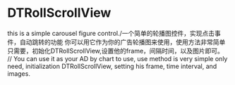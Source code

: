 # DTRollScrollView
this is a simple carousel figure  control./一个简单的轮播图控件，实现点击事件，自动跳转的功能
你可以用它作为你的广告轮播图来使用，使用方法非常简单只需要，初始化DTRollScrollView,设置他的frame，间隔时间，以及图片即可。
//
You can use it as your AD by chart to use, use method is very simple only need, initialization DTRollScrollView, setting his frame, time interval, and images.
